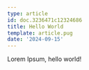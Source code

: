 ```yaml
---
type: article
id: doc.3236471c12324686
title: Hello World
template: article.pug
date: '2024-09-15'
---
```

Lorem Ipsum, hello world!
